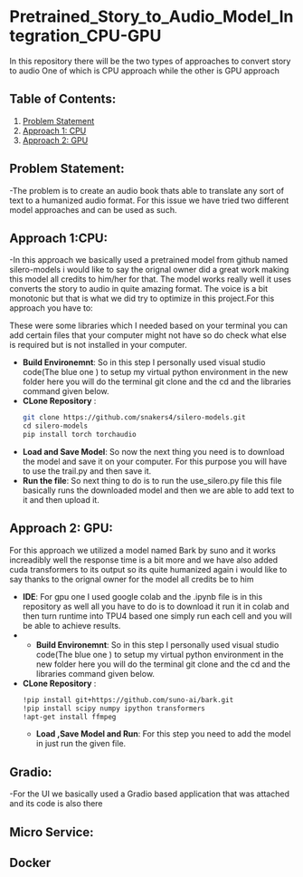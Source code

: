 # Pretrained_Story_to_Audio_Model_Integration_CPU-GPU
In this repository there will be the two types of approaches to convert story to audio One of which is CPU approach while the other is GPU approach
## Table of Contents:
1. [Problem Statement](#Problem-Statement)
2. [Approach 1: CPU](#approach-1-cpu)
3. [Approach 2: GPU](#approach-2-gpu)

## Problem Statement:
-The problem is to create an audio book thats able to translate any sort of text to a humanized audio format. For this issue we have tried two different model approaches and can be used as such. 

## Approach 1:CPU: 
-In this approach we basically used a pretrained model from github named silero-models i would like to say the orignal owner did a great work making this model all credits to him/her for that. The model works really well it uses converts the story to audio in quite amazing format. The voice is a bit monotonic but that is what we did try to optimize in this project.For this approach you have to:

  These were some libraries which I needed based on your terminal you can add certain files that your computer might not have so do check what else is required but is not installed in your computer.
- **Build Environemnt**: So in this step I personally used visual studio code(The blue one ) to setup my virtual python environment in the new folder here you will do the terminal git clone and the cd and the libraries command given below.
- **CLone Repository** :
  ```sh
  git clone https://github.com/snakers4/silero-models.git
  cd silero-models
  pip install torch torchaudio
  ```
- **Load and Save Model**: So now the next thing you need is to download the model and save it on your computer. For this purpose you will have to use the trail.py and then save it.
- **Run the file**: So next thing to do is to run the use_silero.py file this file basically runs the downloaded model and then we are able to add text to it and then upload it.
## Approach 2: GPU:
For this approach we utilized a model named Bark by suno and it works increadibly well the response time is a bit more and we have also added cuda transformers to its output so its quite humanized again i would like to say thanks to the orignal owner for the model all credits be to him
- **IDE**: For gpu one I used google colab and the .ipynb file is in this repository as well all you have to do is to download it run it in colab and then turn runtime into TPU4 based one simply run each cell and you will be able to achieve results.
- - **Build Environemnt**: So in this step I personally used visual studio code(The blue one ) to setup my virtual python environment in the new folder here you will do the terminal git clone and the cd and the libraries command given below.
- **CLone Repository** :
  ```sh
  !pip install git+https://github.com/suno-ai/bark.git
  !pip install scipy numpy ipython transformers
  !apt-get install ffmpeg
  ```
  - **Load ,Save Model and Run**: For this step you need to add the model in just run the given file.
## Gradio:
-For the UI we basically used a Gradio based application that was attached and its code is also there
## Micro Service:
## Docker















  
  
